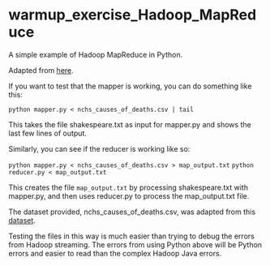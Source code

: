 # warmup_exercise_Hadoop_MapReduce
A simple example of Hadoop MapReduce in Python.

Adapted from [here](http://rare-chiller-615.appspot.com/mr1.html).


If you want to test that the mapper is working, you can do something like this:

`python mapper.py < nchs_causes_of_deaths.csv | tail`

This takes the file shakespeare.txt as input for mapper.py and shows the last few lines of output.

Similarly, you can see if the reducer is working like so:

`python mapper.py < nchs_causes_of_deaths.csv > map_output.txt`
`python reducer.py < map_output.txt`

This creates the file `map_output.txt` by processing shakespeare.txt with mapper.py, and then uses reducer.py to process the map_output.txt file. 

The dataset provided, nchs_causes_of_deaths.csv, was adapted from this [dataset](https://data.cdc.gov/NCHS/NCHS-Leading-Causes-of-Death-United-States/bi63-dtpu/data). 

Testing the files in this way is much easier than trying to debug the errors from Hadoop streaming.  The errors from using Python above will be Python errors and easier to read than the complex Hadoop Java errors.
